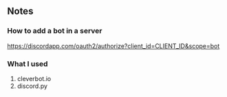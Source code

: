 ## Notes

### How to add a bot in a server

https://discordapp.com/oauth2/authorize?client_id=CLIENT_ID&scope=bot

### What I used

1. cleverbot.io
2. discord.py